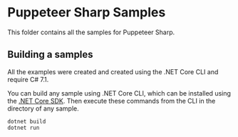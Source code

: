 # Puppeteer Sharp Samples

This folder contains all the samples for Puppeteer Sharp.

## Building a samples

All the examples were created and created using the .NET Core CLI and require C# 7.1.

You can build any sample using .NET Core CLI, which can be installed using the [.NET Core SDK](https://www.microsoft.com/net/download).
Then execute these commands from the CLI in the directory of any sample.

```
dotnet build
dotnet run
```
